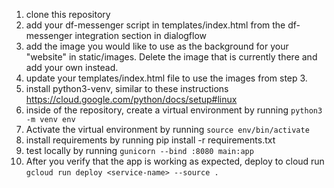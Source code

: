 
1. clone this repository
2. add your df-messenger script in templates/index.html from the df-messenger integration section in dialogflow
3. add the image you would like to use as the background for your "website" in static/images. Delete the image that is currently there and add your own instead.
4. update your templates/index.html file to use the images from step 3.
5. install python3-venv, similar to these instructions https://cloud.google.com/python/docs/setup#linux
6. inside of the repository, create a virtual environment by running 
    `python3 -m venv env`
7. Activate the virtual environment by running 
    `source env/bin/activate`
8. install requirements by running pip install -r requirements.txt
9. test locally by running 
    `gunicorn --bind :8080 main:app`
10. After you verify that the app is working as expected, deploy to cloud run
    `gcloud run deploy <service-name> --source .`

